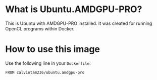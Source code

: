 # What is Ubuntu.AMDGPU-PRO?

This is Ubuntu with AMDGPU-PRO installed. It was created for running OpenCL programs within Docker.

# How to use this image

Use the following line in your `Dockerfile`:
```
FROM calvintam236/ubuntu.amdgpu-pro
````